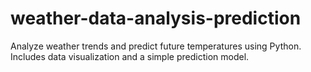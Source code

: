 # weather-data-analysis-prediction
Analyze weather trends and predict future temperatures using Python. Includes data visualization and a simple prediction model.
